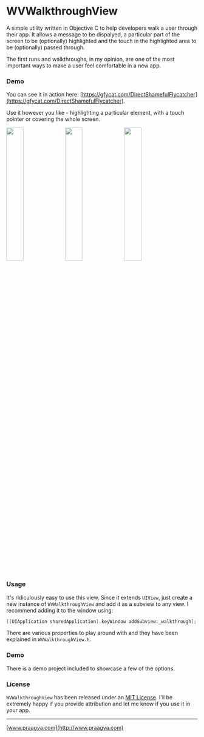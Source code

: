 # WVWalkthroughView

A simple utility written in Objective C to help developers walk a user through their app. It allows a message to be dispalyed, a particular part of the screen to be (optionally) highlighted and the touch in the highlighted area to be (optionally) passed through.

The first runs and walkthroughs, in my opinion, are one of the most important ways to make a user feel comfortable in a new app.

### Demo
You can see it in action here: [https://gfycat.com/DirectShamefulFlycatcher](https://gfycat.com/DirectShamefulFlycatcher).

Use it however you like - highlighting a particular element, with a touch pointer or covering the whole screen.

<img src="https://cloud.githubusercontent.com/assets/2060518/14589171/35ae10f8-04f9-11e6-8244-a7fd770f608c.png" width="30%"></img> <img src="https://cloud.githubusercontent.com/assets/2060518/14589178/4dd958c2-04f9-11e6-9e4c-803e8ef11047.gif" width="30%"></img> <img src="https://cloud.githubusercontent.com/assets/2060518/14589179/502cd4aa-04f9-11e6-8a95-df1a2ca842b4.png" width="30%"></img>

### Usage
It's ridiculously easy to use this view. Since it extends ```UIView```, just create a new instance of ```WVWalkthroughView``` and add it as a subview to any view. I recommend adding it to the window using:
````objective-c
[[UIApplication sharedApplication].keyWindow addSubview:_walkthrough];
````
There are various properties to play around with and they have been explained in ```WVWalkthroughView.h```.

### Demo
There is a demo project included to showcase a few of the options.

### License
`WVWalkthroughView` has been released under an [MIT License](http://opensource.org/licenses/MIT). I'll be extremely happy if you provide attribution and let me know if you use it in your app.


---

[www.praagya.com](http://www.praagya.com)